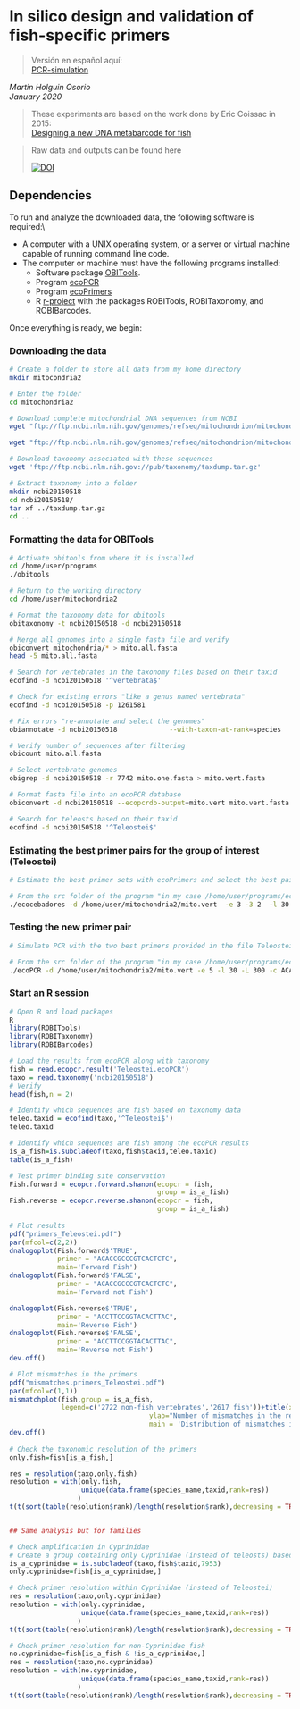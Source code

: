 # In silico design and validation of fish-specific primers

>Versión en español aquí:\
>[PCR-simulation](https://github.com/ictioTintin/PCR-simulation)

_Martin Holguin Osorio_\
_January 2020_

> These experiments are based on the work done by Eric Coissac in 2015:\
> [Designing a new DNA metabarcode for fish](https://metabarcoding.org/IMG/html/primerdesign.html)

>Raw data and outputs can be found here
>
>[![DOI](https://zenodo.org/badge/DOI/10.5281/zenodo.17042229.svg)](https://doi.org/10.5281/zenodo.17042229)

## Dependencies

To run and analyze the downloaded data, the following software is required:\
* A computer with a UNIX operating system, or a server or virtual machine capable of running command line code.  
* The computer or machine must have the following programs installed:  
  * Software package [OBITools](https://pythonhosted.org/OBITools/welcome.html#installing-the-obitools).  
  * Program [ecoPCR](https://git.metabarcoding.org/obitools/ecopcr/-/wikis/home)  
  * Program [ecoPrimers](https://git.metabarcoding.org/obitools/ecocebadores/-/wikis/home)  
  * R [r-project](https://www.r-project.org/) with the packages ROBITools, ROBITaxonomy, and ROBIBarcodes.  

Once everything is ready, we begin:

### Downloading the data

```bash
# Create a folder to store all data from my home directory
mkdir mitocondria2

# Enter the folder
cd mitochondria2

# Download complete mitochondrial DNA sequences from NCBI
wget "ftp://ftp.ncbi.nlm.nih.gov/genomes/refseq/mitochondrion/mitochondrion.1.genomic.gbff.gz"

wget "ftp://ftp.ncbi.nlm.nih.gov/genomes/refseq/mitochondrion/mitochondrion.2.genomic.gbff.gz"

# Download taxonomy associated with these sequences
wget 'ftp://ftp.ncbi.nlm.nih.gov://pub/taxonomy/taxdump.tar.gz'

# Extract taxonomy into a folder
mkdir ncbi20150518
cd ncbi20150518/
tar xf ../taxdump.tar.gz
cd ..
```

### Formatting the data for OBITools

```bash
# Activate obitools from where it is installed
cd /home/user/programs
./obitools

# Return to the working directory
cd /home/user/mitochondria2

# Format the taxonomy data for obitools
obitaxonomy -t ncbi20150518 -d ncbi20150518

# Merge all genomes into a single fasta file and verify
obiconvert mitochondria/* > mito.all.fasta
head -5 mito.all.fasta

# Search for vertebrates in the taxonomy files based on their taxid
ecofind -d ncbi20150518 '^vertebrata$'

# Check for existing errors "like a genus named vertebrata"
ecofind -d ncbi20150518 -p 1261581

# Fix errors "re-annotate and select the genomes"
obiannotate -d ncbi20150518             --with-taxon-at-rank=species             mito.all.fasta | obiannotate -S 'ori_taxid=taxid' | obiannotate -S 'taxid=species' | obiuniq -c taxid | obiselect -c taxid -n 1 -f count -M > mito.one.fasta

# Verify number of sequences after filtering
obicount mito.all.fasta

# Select vertebrate genomes
obigrep -d ncbi20150518 -r 7742 mito.one.fasta > mito.vert.fasta

# Format fasta file into an ecoPCR database
obiconvert -d ncbi20150518 --ecopcrdb-output=mito.vert mito.vert.fasta

# Search for teleosts based on their taxid
ecofind -d ncbi20150518 '^Teleostei$'
```

### Estimating the best primer pairs for the group of interest (Teleostei)

```bash
# Estimate the best primer sets with ecoPrimers and select the best pair from the generated file

# From the src folder of the program "in my case /home/user/programs/ecopcr"
./ecocebadores -d /home/user/mitochondria2/mito.vert  -e 3 -3 2  -l 30 -L 150 -r 32443 -c > Teleostei.ecocebadores
```

### Testing the new primer pair

```bash
# Simulate PCR with the two best primers provided in the file Teleostei.ecocebadores 

# From the src folder of the program "in my case /home/user/programs/ecopcr/src"
./ecoPCR -d /home/user/mitochondria2/mito.vert -e 5 -l 30 -L 300 -c ACACCGCCCGTCACTCTC ACCTTCCGGTACACTTAC > Teleostei.ecoPCR
```

### Start an R session

```r
# Open R and load packages
R
library(ROBITools)
library(ROBITaxonomy)
library(ROBIBarcodes)

# Load the results from ecoPCR along with taxonomy
fish = read.ecopcr.result('Teleostei.ecoPCR')
taxo = read.taxonomy('ncbi20150518')
# Verify
head(fish,n = 2)

# Identify which sequences are fish based on taxonomy data
teleo.taxid = ecofind(taxo,'^Teleostei$')
teleo.taxid

# Identify which sequences are fish among the ecoPCR results
is_a_fish=is.subcladeof(taxo,fish$taxid,teleo.taxid)
table(is_a_fish)

# Test primer binding site conservation
Fish.forward = ecopcr.forward.shanon(ecopcr = fish,
                                     group = is_a_fish)
Fish.reverse = ecopcr.reverse.shanon(ecopcr = fish,
                                     group = is_a_fish)
									 
# Plot results
pdf("primers_Teleostei.pdf")
par(mfcol=c(2,2))
dnalogoplot(Fish.forward$'TRUE',
            primer = "ACACCGCCCGTCACTCTC",
            main='Forward Fish')
dnalogoplot(Fish.forward$'FALSE',
            primer = "ACACCGCCCGTCACTCTC",
            main='Forward not Fish')

dnalogoplot(Fish.reverse$'TRUE',
            primer = "ACCTTCCGGTACACTTAC",
            main='Reverse Fish')
dnalogoplot(Fish.reverse$'FALSE',
            primer = "ACCTTCCGGTACACTTAC",
            main='Reverse not Fish')
dev.off()			

# Plot mismatches in the primers
pdf("mismatches.primers_Teleostei.pdf")
par(mfcol=c(1,1))
mismatchplot(fish,group = is_a_fish,
             legend=c('2722 non-fish vertebrates','2617 fish'))+title(xlab="Number of mismatches in the forward primer", 
                                   ylab="Number of mismatches in the reverse primer",
                                   main = 'Distribution of mismatches in the primer pair')
dev.off()			 
			 
# Check the taxonomic resolution of the primers	
only.fish=fish[is_a_fish,]

res = resolution(taxo,only.fish)
resolution = with(only.fish,
                  unique(data.frame(species_name,taxid,rank=res))
                 )
t(t(sort(table(resolution$rank)/length(resolution$rank),decreasing = TRUE)))


## Same analysis but for families

# Check amplification in Cyprinidae
# Create a group containing only Cyprinidae (instead of teleosts) based on its ID
is_a_cyprinidae = is.subcladeof(taxo,fish$taxid,7953)
only.cyprinidae=fish[is_a_cyprinidae,]

# Check primer resolution within Cyprinidae (instead of Teleostei)
res = resolution(taxo,only.cyprinidae)
resolution = with(only.cyprinidae,
                  unique(data.frame(species_name,taxid,rank=res))
                 )
t(t(sort(table(resolution$rank)/length(resolution$rank),decreasing = TRUE)))

# Check primer resolution for non-Cyprinidae fish
no.cyprinidae=fish[is_a_fish & !is_a_cyprinidae,]
res = resolution(taxo,no.cyprinidae)
resolution = with(no.cyprinidae,
                  unique(data.frame(species_name,taxid,rank=res))
                 )
t(t(sort(table(resolution$rank)/length(resolution$rank),decreasing = TRUE)))
```




